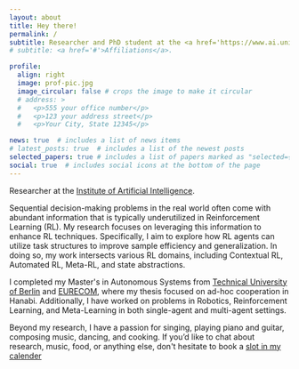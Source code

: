```yaml
---
layout: about
title: Hey there!
permalink: /
subtitle: Researcher and PhD student at the <a href='https://www.ai.uni-hannover.de/en/'>Institute of Artificial Intellifence, Hannover</a>, working under the supervision of <a href='https://www.ai.uni-hannover.de/de/lindauer'>Prof. Marius Lindauer
# subtitle: <a href='#'>Affiliations</a>. 

profile:
  align: right
  image: prof-pic.jpg
  image_circular: false # crops the image to make it circular
  # address: >
  #   <p>555 your office number</p>
  #   <p>123 your address street</p>
  #   <p>Your City, State 12345</p>

news: true  # includes a list of news items
# latest_posts: true  # includes a list of the newest posts
selected_papers: true # includes a list of papers marked as "selected={true}"
social: true  # includes social icons at the bottom of the page
---
```


Researcher at the [Institute of Artificial Intelligence](https://www.ai.uni-hannover.de/en/).

Sequential decision-making problems in the real world often come with abundant information that is typically underutilized in Reinforcement Learning (RL). 
My research focuses on leveraging this information to enhance RL techniques. 
Specifically, I aim to explore how RL agents can utilize task structures to improve sample efficiency and generalization. 
In doing so, my work intersects various RL domains, including Contextual RL, Automated RL, Meta-RL, and state abstractions.

I completed my Master's in Autonomous Systems from [Technical University of Berlin](https://www.tu.berlin/en/) and [EURECOM](https://www.eurecom.fr/en), 
where my thesis focused on ad-hoc cooperation in Hanabi. 
Additionally, I have worked on problems in Robotics, Reinforcement Learning, and Meta-Learning in both single-agent and multi-agent settings.

Beyond my research, I have a passion for singing, playing piano and guitar, composing music, dancing, and cooking.
If you’d like to chat about research, music, food, or anything else, don't hesitate to book a [slot in my calender](https://calendar.google.com/calendar/u/0/appointments/schedules/AcZssZ2HIgZFJjg6BuXnSMlPTnyqgT7UcBdumLA7ctxYu-524bHNePzFhXCBWXIfCLq91oM9SGGuLL3O)